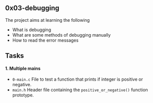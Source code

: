 ## 0x03-debugging
The project aims at learning the following
- What is debugging
- What are some methods of debugging manually
- How to read the error messages
## Tasks
#### 1. Multiple mains
- `0-main.c` File to test a function that prints if integer is positive or negative.
- `main.h` Header file containing the `positive_or_negative()` function prototype.
